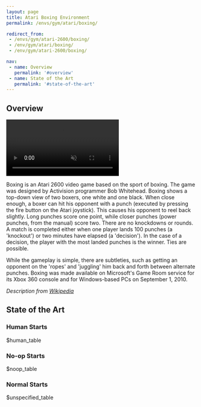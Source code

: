 ```yaml
---
layout: page
title: Atari Boxing Environment
permalink: /envs/gym/atari/boxing/

redirect_from:
 - /envs/gym/atari-2600/boxing/
 - /env/gym/atari/boxing/
 - /env/gym/atari-2600/boxing/

nav:
 - name: Overview
   permalink: '#overview'
 - name: State of the Art
   permalink: '#state-of-the-art'
---
```



## Overview

<video autoplay muted loop controls>
  <source src="{{ 'assets/_pages/envs/gym/atari/boxing.mp4' | absolute_url }}" type="video/mp4">
</video>

Boxing is an Atari 2600 video game based on the sport of boxing. The game was designed by Activision programmer Bob Whitehead. Boxing shows a top-down view of two boxers, one white and one black. When close enough, a boxer can hit his opponent with a punch (executed by pressing the fire button on the Atari joystick). This causes his opponent to reel back slightly. Long punches score one point, while closer punches (power punches, from the manual) score two. There are no knockdowns or rounds. A match is completed either when one player lands 100 punches (a 'knockout') or two minutes have elapsed (a 'decision'). In the case of a decision, the player with the most landed punches is the winner. Ties are possible.

While the gameplay is simple, there are subtleties, such as getting an opponent on the 'ropes' and 'juggling' him back and forth between alternate punches. Boxing was made available on Microsoft's Game Room service for its Xbox 360 console and for Windows-based PCs on September 1, 2010.

*Description from [Wikipedia](https://en.wikipedia.org/wiki/Boxing_(1980_video_game))*


## State of the Art

### Human Starts

$human_table

### No-op Starts

$noop_table

### Normal Starts

$unspecified_table
